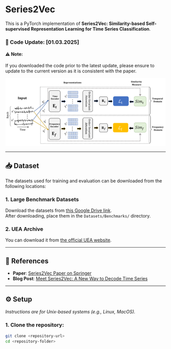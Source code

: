 # Series2Vec

This is a PyTorch implementation of **Series2Vec: Similarity-based Self-supervised Representation Learning for Time Series Classification**.

### 📅 Code Update: [01.03.2025]
#### ⚠️ Note:
If you downloaded the code prior to the latest update, please ensure to update to the current version as it is consistent with the paper.

<p align="center">
    <img src="Fig/Series2Vec_01.png">
</p> 

---

## 📥 Dataset

The datasets used for training and evaluation can be downloaded from the following locations:

### 1. **Large Benchmark Datasets**  
Download the datasets from [this Google Drive link](https://drive.google.com/drive/folders/1YLdbzwslNkmi3No19C3aGdmfAUSoruzB?usp=sharing).  
After downloading, place them in the `Datasets/Benchmarks/` directory.


### 2. **UEA Archive**  
You can  download it from [the official UEA website](https://www.timeseriesclassification.com/aeon-toolkit/Archives/Multivariate2018_ts.zip).

---

## 📑 References

- **Paper**: [Series2Vec Paper on Springer](https://link.springer.com/article/10.1007/s10618-024-01043-w)
- **Blog Post**: [Meet Series2Vec: A New Way to Decode Time Series](https://www.linkedin.com/pulse/meet-series2vec-navids-new-way-decode-time-t5uzc/?trackingId=FxA0fznaSRKhyRRfSO0t2A%3D%3D)

---

## ⚙️ Setup

_Instructions are for Unix-based systems (e.g., Linux, MacOS)._

### 1. Clone the repository:
```bash
git clone <repository-url>
cd <repository-folder>
